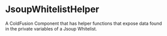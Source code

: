 # JsoupWhitelistHelper
A ColdFusion Component that has helper functions that expose data found in the private variables of a Jsoup Whitelist.
